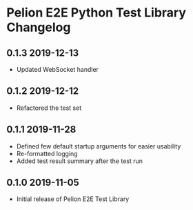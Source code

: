 # Pelion E2E Python Test Library Changelog

## 0.1.3  2019-12-13
- Updated WebSocket handler

## 0.1.2  2019-12-12
- Refactored the test set

## 0.1.1  2019-11-28
- Defined few default startup arguments for easier usability
- Re-formatted logging
- Added test result summary after the test run

## 0.1.0  2019-11-05
- Initial release of Pelion E2E Test Library
